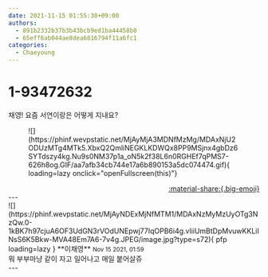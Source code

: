 ```yaml
---
date: 2021-11-15 01:55:38+09:00
authors:
  - 891b2332b37b3b43bcb9ed1ba44458b0
  - 65eff6ab044ae8dea6816794f11a6fc1
categories:
  - Chaeyoung
---
```


# 1-93472632

<div class="post-container" markdown="1">
<div class="content-container md-sidebar__scrollwrap" markdown="1">

채영! 요즘 서연이랑은 어떻게 지내요?
<figure markdown="1">
![](https://phinf.wevpstatic.net/MjAyMjA3MDNfMzMg/MDAxNjU2ODUzMTg4MTk5.XbxQ2QmliNEGKLKDWQx8PP9MSjnx4gbDz6SYTdszy4kg.Nu9s0NM37p1a_oN5k2f38L6n0RGHEf7qPMS7-626h8og.GIF/aa7afb34cb744e17a6b890153a5dc074474.gif){ loading=lazy onclick="openFullscreen(this)"}
</figure>


</div>
</div>

<div style="text-align: right;" markdown="1">
<a href="https://weverse.io/fromis9/fanpost/1-93472632" style="text-align: right;">:material-share:{.big-emoji}</a>
</div>
---

<div class="comments-container md-sidebar__scrollwrap" markdown="1">
<div class="comment" markdown="1">
<div class='id-container' markdown="1">
![](https://phinf.wevpstatic.net/MjAyNDExMjNfMTM1/MDAxNzMyMzUyOTg3NzQw.0-1kBK7h97cjuA6OF3UdGN3rVOdUNEpwj77IqOPB6i4g.vliiUmBtDpMvuwKKLiINsS6K5Bkw-MVA48Em7A6-7v4g.JPEG/image.jpg?type=s72){ pfp loading=lazy }
**<span class="artist">이채영</span>** <small>Nov 15 2021, 01:59</small><br>
</div>
<div class='comment-body' markdown="1">
뭐 부부마냥 같이 자고 일어나고 매일 붙어살쥬
</div>
</div>
</div>
---
